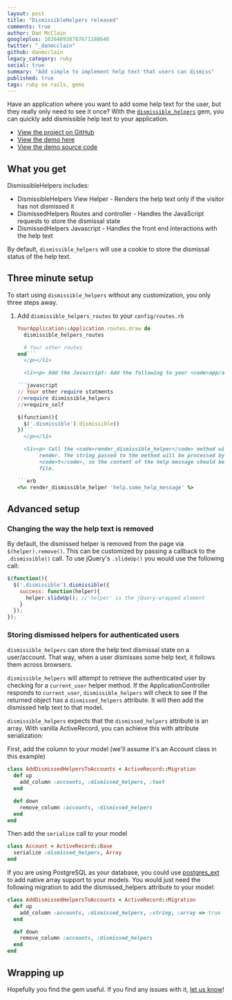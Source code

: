 ```yaml
---
layout: post
title: "DismissibleHelpers released"
comments: true
author: Dan McClain
googleplus: 102648938707671188640
twitter: "_danmcclain"
github: danmcclain
legacy_category: ruby
social: true
summary: "Add simple to implement help text that users can dismiss"
published: true
tags: ruby on rails, gems
---
```


Have an application where you want to add some help text for the user,
but they really only need to see it once? With the
[`dismissible_helpers`](https://github.com/dockyard/dismissible_helpers)
gem, you can quickly add dismissible help text to your application.

* [View the project on GitHub](https://github.com/dockyard/dismissible_helpers)
* [View the demo here](http://dismissible-helpers-example.herokuapp.com/)
* [View the demo source code](https://github.com/dockyard/dismissible_helpers_example)

## What you get

DismissibleHelpers includes:

 * DismissibleHelpers View Helper - Renders the help text only if the visitor
has not dismissed it
 * DismissedHelpers Routes and controller - Handles the JavaScript requests
to store the dismissal state
 * DismissedHelpers Javascript - Handles the front end interactions with
the help text

By default, `dismissible_helpers` will use a cookie to store the
dismissal status of the help text.

## Three minute setup

To start using `dismissible_helpers` without any customization, you only
three steps away.

<ol>

  <li><p> Add <code>dismissible_helpers_routes</code> to your <code>config/routes.rb</code>

```ruby
YourApplication::Application.routes.draw do
  dismissible_helpers_routes

  # Your other routes
end```
  </p></li>

  <li><p> Add the Javascript: Add the following to your <code>app/assets/javascripts/application.js</code>.

```javascript
// Your other require statments
//=require dismissible_helpers
//=require_self

$(function(){
  $('.dismissible').dismissible()
})```
  </p></li>

  <li><p> Call the <code>render_dismissible_helper</code> method with the string you want to
       render. The string passed to the method will be processed by the I18n method
       <code>t</code>, so the content of the help message should be stored in your localization
       file.

```erb
<%= render_dismissible_helper 'help.some_help_message' %>
```
  </p></li>

</ol>

## Advanced setup

### Changing the way the help text is removed

By default, the dismissed helper is removed from the page via
`$(helper).remove()`. This can be customized by passing a callback to the
`.dismissible()` call. To use jQuery's `.slideUp()` you would use the
following call:

```javascript
$(function(){
  $('.dismissible').dismissible({
    success: function(helper){
      helper.slideUp(); //'helper' is the jQuery-wrapped element
    }
  });
});
```

### Storing dismissed helpers for authenticated users

`dismissible_helpers` can store the help text dismissal state on a
user/account. That way, when a user dismisses some help text, it follows
them across browsers.

`dismissible_helpers` will attempt to retrieve the authenticated user by
checking for a `current_user` helper method. If the
ApplicationController responds to `current_user`, `dismissible_helpers`
will check to see if the returned object has a `dismissed_helpers`
attribute. It will then add the dismissed help text to that model.

`dismissible_helpers` expects that the `dismissed_helpers` attribute is
an array. With vanilla ActiveRecord, you can achieve this with attribute
serialization:

First, add the column to your model (we'll assume it's an Account class
in this example)

```ruby
class AddDismissedHelpersToAccounts < ActiveRecord::Migration
  def up
    add_column :accounts, :dismissed_helpers, :text
  end

  def down
    remove_column :accounts, :dismissed_helpers
  end
end
```

Then add the `serialize` call to your model

```ruby
class Account < ActiveRecord::Base
  serialize :dismissed_helpers, Array
end
```

If you are using PostgreSQL as your database, you could use
[postgres_ext](https://github.com/dockyard/postgres_ext) to
add native array support to your models. You would just need the
following migration to add the dismissed_helpers attribute
to your model:

```ruby
class AddDismissedHelpersToAccounts < ActiveRecord::Migration
  def up
    add_column :accounts, :dismissed_helpers, :string, :array => true
  end

  def down
    remove_column :accounts, :dismissed_helpers
  end
end
```

## Wrapping up

Hopefully you find the gem useful. If you find any issues with it, 
[let us know](https://github.com/dockyard/dismissible_helpers/issues)!
